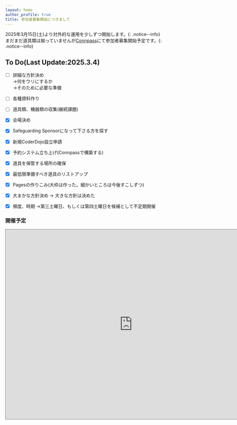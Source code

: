 ```yaml
---
layout: home
author_profile: true
title: 参加者募集開始につきまして
---
```


2025年3月15日(土)より対外的な運用を少しずつ開始します。{: .notice--info}  
まだまだ道具類は揃っていませんが[Connpass](https://coderdojo-odawara.connpass.com/)にて参加者募集開始予定です。{: .notice--info}

## To Do(Last Update:2025.3.4)
- [ ] 詳細な方針決め  
      ->何をウリにするか  
      ->そのために必要な準備  
- [ ] 各種資料作り
- [ ] 道具類、機器類の収集(継続課題)

- [X] 会場決め  
- [X] Safeguarding Sponsorになって下さる方を探す
- [X] 新規CoderDojo設立申請
- [X] 予約システム立ち上げ(Connpassで構築する)
- [X] 道具を保管する場所の確保
- [X] 最低限準備すべき道具のリストアップ
- [X] Pagesの作りこみ(大枠は作った。細かいところは今後すこしずつ)
- [X] 大まかな方針決め -> 大きな方針は決めた
- [X] 頻度、時期 ->第三土曜日、もしくは第四土曜日を候補として不定期開催

### 開催予定
<iframe src="https://calendar.google.com/calendar/embed?height=600&wkst=1&ctz=Asia%2FTokyo&showPrint=0&src=b2Rhd2FyYS5qcEBjb2RlcmRvam8uY29t&color=%23039BE5" style="border:solid 1px #777" width="800" height="600" frameborder="0" scrolling="no"></iframe>
